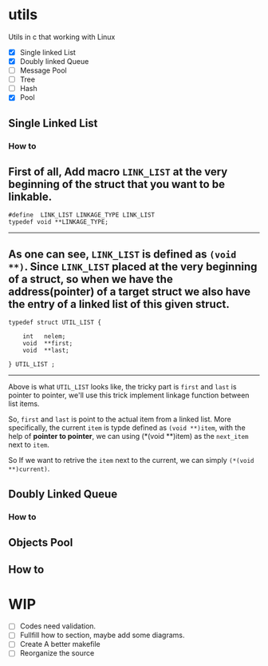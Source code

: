 # utils

Utils in c that working with Linux

- [x] Single linked List
- [x] Doubly linked Queue
- [ ] Message Pool
- [ ] Tree
- [ ] Hash
- [x] Pool

## Single Linked List

### How to

First of all, Add macro `LINK_LIST` at the very beginning of the struct that you want to be linkable.
--------------------------
    #define  LINK_LIST LINKAGE_TYPE LINK_LIST
    typedef void **LINKAGE_TYPE;
--------------------------
As one can see, `LINK_LIST` is defined as `(void **)`. Since `LINK_LIST` placed at the very beginning of a struct, so when we have the address(pointer) of a target struct we also have the **entry** of a linked list of this given struct.
--------------------------

    typedef struct UTIL_LIST {

        int   nelem;
        void  **first;
        void  **last;

    } UTIL_LIST ;

------------------------
Above is what `UTIL_LIST` looks like, the tricky part is `first` and `last` is pointer to pointer, we'll use this trick implement linkage function between list items.

So, `first` and `last` is point to the actual item from a linked list. More specifically, the current `item` is typde defined as `(void **)item`, with the help of **pointer to pointer**, we can using (*(void **)item) as the `next_item` next to `item`.

So If we want to retrive the `item` next to the current, we can simply `(*(void **)current)`.



## Doubly Linked Queue

### How to

## Objects Pool

## How to



# WIP
  - [ ] Codes need validation.  
  - [ ] Fullfill how to section, maybe add some diagrams.
  - [ ] Create A better makefile 
  - [ ] Reorganize the source
